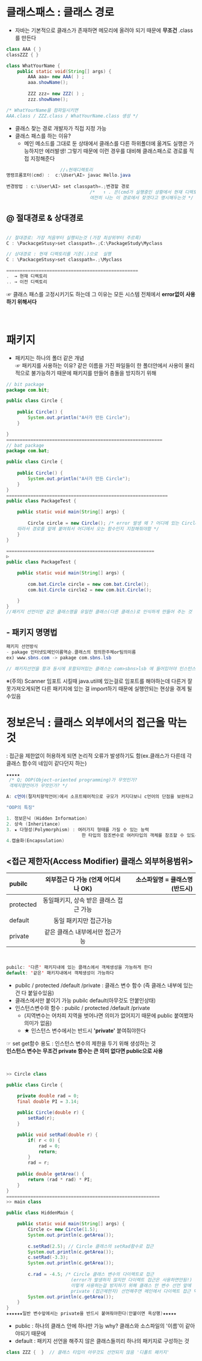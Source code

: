 # 클래스패스 : 클래스 경로
- 자바는 기본적으로 클래스가 존재하면 메모리에 올려야 되기 때문에 **무조건** .class를 만든다 <br>

```java
class AAA { }
classZZZ { }

class WhatYourName {
	public static void(String[] args) { 
		AAA aaa= new AAA( ) ;
		aaa.showName();
		
		ZZZ zzz= new ZZZ( ) ;
		zzz.showName();

/* WhatYourName을 컴파일시키면 
AAA.class / ZZZ.class / WhatYourName.class 생성 */
```
 - 클래스 찾는 경로 개발자가 직접 지정 가능
 - 클래스 패스를 하는 이유?
   - 메인 메소드를 그대로 둔 상태에서 클래스를 다른 하위폴더에 옮겨도 실행은 가능하지만 에러발생! 그렇기 때문에 이런 경우를 대비해 클래스패스로 경로를 직접 지정해준다

```java
                    //↓현재디렉토리
명령프롬포터(cmd) :  c:\User\AI> javac Hello.java
 
변경방법 : c:\User\AI> set classpath=.;변경할 경로
                               /*   ↑ . 은(cmd가 실행중인 상황에서 현재 디렉토리를 의미)
                               여전히 나는 이 경로에서 찾겟다고 명시해두는것 */
```

## @ 절대경로 & 상대경로
```java

// 절대경로: 가장 처음부터 실행되는것 (가장 최상위부터 주르륵)
C : \PackacgeStusy>set classpath=.;C:\PackageStudy\Myclass

// 상대경로 : 현재 디렉토리를 기준(.)으로  실행
C : \PackacgeStusy>set classpath=.;\Myclass

=================================================
.  → 현재 디렉토리
.. → 이전 디렉토리
```
☞ 클래스 패스를 고정시키기도 하는데 그 이유는 모든 시스템 전체에서 **error없이 사용하기 위해서다**

<br>

# 패키지 
 - 패키지는 하나의 폴더 같은 개념 <br>
☞ 패키지를 사용하는 이유? 
   같은 이름을 가진 파일들이 한 폴더안에서 사용이 물리적으로 불가능하기 때문에 패키지를 만들어 충돌을 방지하기 위해
```java
// bit package
package com.bit;

public class Circle {
	
	public Circle() {
		System.out.println("A사가 만든 Circle");
	}

}
==========================================================
// bat package
package com.bat;

public class Circle {
	
	public Circle() {
		System.out.println("A사가 만든 Circle");
	}
}
============================================================
public class PackageTest {

	public static void main(String[] args) {
		
		Circle circle = new Circle(); /* error 발생 왜 ? 어디에 있는 Circle인지 컴퓨터가 헷갈림 
    따라서 경로를 앞에 붙여줘서 어디에서 오는 함수인지 지정해줘야함 */
	}
}

=======================================================
▷
public class PackageTest {

	public static void main(String[] args) {
		
		com.bat.Circle circle = new com.bat.Circle();
		com.bit.Circle circle2 = new com.bit.Circle();

	}
}
//패키지 선언이란 같은 클래스명을 유일한 클래스(다른 클래스)로 인식하게 만들어 주는 것

```
## - 패키지 명명법
```java
패키지 선언방식
- pakage 인터넷도메인이름역순.클래스의 정의한주체or팀의이름
ex) www.sbns.com -> pakage com.sbns.lsb

// 패키지선언을 함과 동시에 포함되어있는 클래스는 com>sbns>lsb 에 들어있어야 인스턴스 생성이 가능
```

※(주의)
Scanner 임포트 시킬때 java.util에 있는걸로 임포트를 해야하는데 다른거 잘못가져오게되면 다른 패키지에 있는 걸 import하기 때문에 실행안되는 현상을 겪게 될수있음

# 정보은닉 : 클래스 외부에서의 접근을 막는 것
: 접근을 제한없이 허용하게 되면 논리적 오류가 발생하기도 함(ex.클래스가 다른데 각 클래스 함수의 네임이 같다던지 하는)

```java
★★★★★
 /* Q; OOP(Object-oriented programming)가 무엇인가?
 객체지향언어가 무엇인가? */

A: c언어(절자치향적언어)에서 소프트웨어적으로 규모가 커지다보니 c언어의 단점을 보완하고 발전시킨 객체지향언어(대표적인 언어로는 JAVA)가 생김 

"OOP의 특징"

1. 정보은닉 (Hidden Information)
2. 상속 (Inheritance)
3. ★ 다형성(Polymorphism) : 여러가지 형태를 가질 수 있는 능력
                            한 타입의 참조변수로 여러타입의 객체를 참조할 수 있도록 하고 상속관계에서 일어난다
4.캡슐화(Encapsulation)
```
 ## <접근 제한자(Access Modifier) 클래스 외부허용범위>

| pubilc | 외부접근 다 가능 (언제 어디서나 OK) | 소스파일명 = 클래스명(반드시)| 
|:----------|:----------:|----------:|
| protected | 동일패키지, 상속 받은 클래스 접근 가능 | 
| default | 동일 패키지만 접근가능 | 
| private | 같은 클래스 내부에서만 접근가능 |

<br>

```java
pubilc: '다른' 패키지내에 있는 클래스에서 객체생성을 가능하게 한다 
default: '같은' 패키지내에서 객체생성이 가능하다
```

- pubilc / protected /default /private : 클래스 변수 함수 (즉 클래스 내부에 있는건 다 붙일수있음)
- 클래스에서만 붙이기 가능 pubilc default(아무것도 안붙인상태)
- 인스턴스변수와 함수 : pubilc / protected /default /private
  - (지역변수는 어차피 지역을 벗어나면 의미가 없어지기 때문에 public 붙여봤자 의미가 없음) <br>
  - ★ 인스턴스 변수에서는 반드시 **'private'** 붙여줘야한다

☞ set get함수 용도 : 인스턴스 변수의 제한을 두기 위해 생성하는 것 <br>
**인스턴스 변수는 무조건 private 함수는 큰 의미 없다면 public으로 사용**

<br>

```java
>> Circle class

public class Circle {

	private double rad = 0;
	final double PI = 3.14;
	
	public Circle(double r) {
		setRad(r);
	}

	public void setRad(double r) {
		if( r < 0) {
			rad = 0;
			return;
		}
		rad = r;
	
	public double getArea() {
		return (rad * rad) * PI;
	}
}
=========================================================
>> main class

public class HiddenMain {

	public static void main(String[] args) {
		Circle c= new Circle(1.5);
		System.out.println(c.getArea());
		
		c.setRad(2.5); // Circle 클래스의 setRad함수로 접근
		System.out.println(c.getArea());
		c.setRad(-3.3);
		System.out.println(c.getArea());
		
		c.rad = -4.5; /* Circle 클래스 변수의 다이렉트로 접근 
						(error가 발생하지 않지만 다이렉트 접근은 사용하면안됨!)
						이렇게 사용하는걸 방지하기 위해 클래스 안 변수 선언 앞에 
						private (접근제한자) 선언해주면 메인에서 다이렉트 접근 막을 수 있음 */ 
		System.out.println(c.getArea());
	}
}
★★★★★★일반 변수앞에서는 private을 반드시 붙여줘야한다(안붙이면 옥상행)★★★★★
```


- public : 하나의 클래스 안에 하나만 가능 why? 클래스와 소스파일의 '이름'이 같아야되기 때문에
- default : 패키지 선언을 해주지 않은 클래스들끼리 하나의 패키지로 구성하는 것
```java
class ZZZ {  }  // 클래스 타입이 아무것도 선언되지 않음 '디폴트 패키지'
